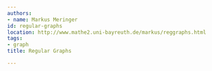 ```yaml
---
authors:
- name: Markus Meringer
id: regular-graphs
location: http://www.mathe2.uni-bayreuth.de/markus/reggraphs.html
tags:
- graph
title: Regular Graphs

---
```


